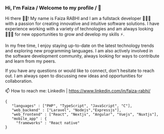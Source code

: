 ### Hi, I'm Faiza / Welcome to my profile / 🤯

Hi there 👋🏻! My name is Faiza RABHI and I am a fullstack developer 👩🏻‍💻 with a passion for creating innovative and intuitive software solutions. I have experience working with a variety of technologies and am always looking 🦸🏻‍♀️ for new opportunities to grow and develop my skills ⚡️.

In my free time, I enjoy staying up-to-date on the latest technology trends and exploring new programming languages. I am also actively involved in the software development community, always looking for ways to contribute and learn from my peers.

If you have any questions or would like to connect, don't hesitate to reach out. I am always open to discussing new ideas and opportunities for collaboration.




📫 How to reach me:  LinkedIn  | https://www.linkedin.com/in/faiza-rabhi/



```
{
   "languages" : ["PHP", "TypeScript", "JavaScript", "C"],
   "web_backend" : ["Laravel", "Nodejs","Expressjs"],
   "web_frontend" : ["React", "Nextjs", "Angular", "Vuejs", "Nuxtjs"],
   "mobile_app" : {
     "frameworks" : "React native"
}

```

<!--
**Faizarabhi/Faizarabhi** is a ✨ _special_ ✨ repository because its `README.md` (this file) appears on your GitHub profile.

Here are some ideas to get you started:

- 🔭 I’m currently working on ...
- 🌱 I’m currently learning Laravel and VueJS
- 👯 I’m looking to collaborate on ...
- 🤔 I’m looking for help with ...
- 💬 Ask me about Code
- 📫 How to reach me: Twitter, LinkedIn
- 😄 Pronouns: ...
- ⚡ Fun fact: ...


-------------------------

[![Faizarabhi's GitHub stats](https://github-readme-stats.vercel.app/api?username=Faizarabhi)](https://github.com/Faizarabhi/github-readme-stats)


[![GitHub Streak](https://github-readme-streak-stats.herokuapp.com/?user=Faizarabhi&theme=dark&background=000000)](https://git.io/streak-stats)-->
